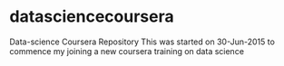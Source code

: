 # datasciencecoursera
Data-science Coursera Repository
This was started on 30-Jun-2015 to commence my joining a new coursera training on data science
